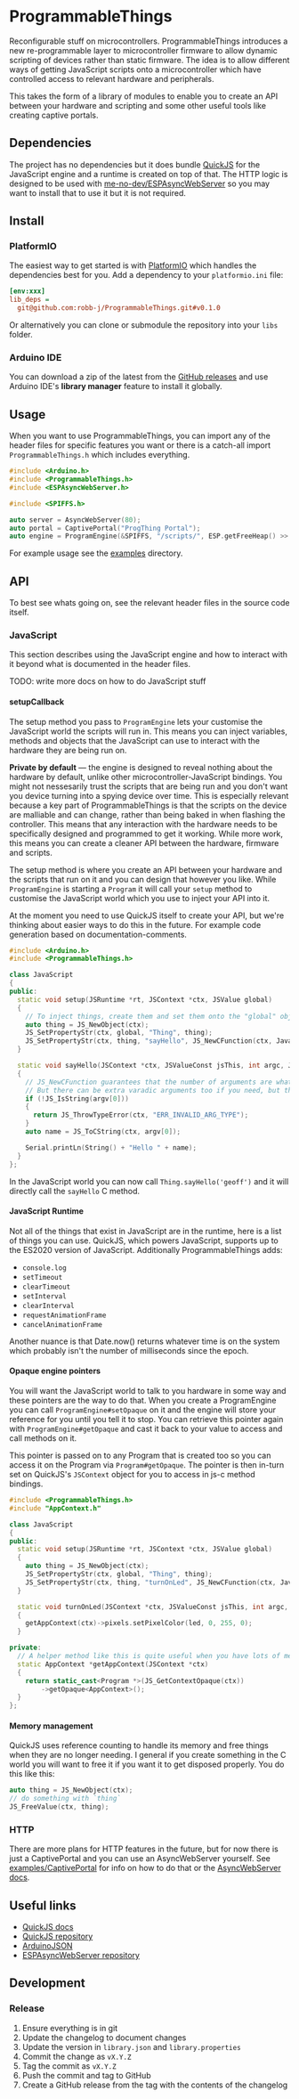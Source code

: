# ProgrammableThings

Reconfigurable stuff on microcontrollers. ProgrammableThings introduces a new re-programmable layer to microcontroller firmware to allow dynamic scripting of devices rather than static firmware.
The idea is to allow different ways of getting JavaScript scripts onto a microcontroller which have controlled access to relevant hardware and peripherals.

This takes the form of a library of modules to enable you to create an API between your hardware and scripting and some other useful tools like creating captive portals.

## Dependencies

The project has no dependencies but it does bundle [QuickJS](https://bellard.org/quickjs/) for the JavaScript engine and a runtime is created on top of that. The HTTP logic is designed to be used with [me-no-dev/ESPAsyncWebServer](https://github.com/me-no-dev/ESPAsyncWebServer) so you may want to install that to use it but it is not required.

## Install

### PlatformIO

The easiest way to get started is with [PlatformIO](https://platformio.org/) which handles the dependencies best for you. Add a dependency to your `platformio.ini` file:

```ini
[env:xxx]
lib_deps =
  git@github.com:robb-j/ProgrammableThings.git#v0.1.0
```

Or alternatively you can clone or submodule the repository into your `libs` folder.

### Arduino IDE

You can download a zip of the latest from the [GitHub releases](https://github.com/robb-j/ProgrammableThings/releases) and use Arduino IDE's **library manager** feature to install it globally.

## Usage

When you want to use ProgrammableThings, you can import any of the header files for specific features you want or there is a catch-all import `ProgrammableThings.h` which includes everything.

```cpp
#include <Arduino.h>
#include <ProgrammableThings.h>
#include <ESPAsyncWebServer.h>

#include <SPIFFS.h>

auto server = AsyncWebServer(80);
auto portal = CaptivePortal("ProgThing Portal");
auto engine = ProgramEngine(&SPIFFS, "/scripts/", ESP.getFreeHeap() >> 1, JavaScript::setup);
```

For example usage see the [examples](/examples/) directory.

## API

To best see whats going on, see the relevant header files in the source code itself.

### JavaScript

This section describes using the JavaScript engine and how to interact with it beyond what is documented in the header files.

TODO: write more docs on how to do JavaScript stuff

#### setupCallback

The setup method you pass to `ProgramEngine` lets your customise the JavaScript world the scripts will run in. This means you can inject variables, methods and objects that the JavaScript can use to interact with the hardware they are being run on.

**Private by default** — the engine is designed to reveal nothing about the hardware by default, unlike other microcontroller-JavaScript bindings. You might not nessesarily trust the scripts that are being run and you don't want you device turning into a spying device over time. This is especially relevant because a key part of ProgrammableThings is that the scripts on the device are malliable and can change, rather than being baked in when flashing the controller. This means that any interaction with the hardware needs to be specifically designed and programmed to get it working. While more work, this means you can create a cleaner API between the hardware, firmware and scripts.

The setup method is where you create an API between your hardware and the scripts that run on it and you can design that however you like. While `ProgramEngine` is starting a `Program` it will call your `setup` method to customise the JavaScript world which you use to inject your API into it.

At the moment you need to use QuickJS itself to create your API, but we're thinking about easier ways to do this in the future. For example code generation based on documentation-comments.

```cpp
#include <Arduino.h>
#include <ProgrammableThings.h>

class JavaScript
{
public:
  static void setup(JSRuntime *rt, JSContext *ctx, JSValue global)
  {
    // To inject things, create them and set them onto the "global" object
    auto thing = JS_NewObject(ctx);
    JS_SetPropertyStr(ctx, global, "Thing", thing);
    JS_SetPropertyStr(ctx, thing, "sayHello", JS_NewCFunction(ctx, JavaScript::sayHello, "sayHello", 1));
  }

  static void sayHello(JSContext *ctx, JSValueConst jsThis, int argc, JSValueConst *argv)
  {
    // JS_NewCFunction guarantees that the number of arguments are what you pass to it
    // But there can be extra varadic arguments too if you need, but they may not be in the array
    if (!JS_IsString(argv[0]))
    {
      return JS_ThrowTypeError(ctx, "ERR_INVALID_ARG_TYPE");
    }
    auto name = JS_ToCString(ctx, argv[0]);

    Serial.printLn(String() + "Hello " + name);
  }
};
```

In the JavaScript world you can now call `Thing.sayHello('geoff')` and it will directly call the `sayHello` C method.

#### JavaScript Runtime

Not all of the things that exist in JavaScript are in the runtime, here is a list of things you can use. QuickJS, which powers JavaScript, supports up to the ES2020 version of JavaScript. Additionally ProgrammableThings adds:

- `console.log`
- `setTimeout`
- `clearTimeout`
- `setInterval`
- `clearInterval`
- `requestAnimationFrame`
- `cancelAnimationFrame`

Another nuance is that Date.now() returns whatever time is on the system which probably isn't the number of milliseconds since the epoch.

#### Opaque engine pointers

You will want the JavaScript world to talk to you hardware in some way and these pointers are the way to do that. When you create a ProgramEngine you can call `ProgramEngine#setOpaque` on it and the engine will store your reference for you until you tell it to stop. You can retrieve this pointer again with `ProgramEngine#getOpaque` and cast it back to your value to access and call methods on it.

This pointer is passed on to any Program that is created too so you can access it on the Program via `Program#getOpaque`. The pointer is then in-turn set on QuickJS's `JSContext` object for you to access in js-c method bindings.

```cpp
#include <ProgrammableThings.h>
#include "AppContext.h"

class JavaScript
{
public:
  static void setup(JSRuntime *rt, JSContext *ctx, JSValue global)
  {
    auto thing = JS_NewObject(ctx);
    JS_SetPropertyStr(ctx, global, "Thing", thing);
    JS_SetPropertyStr(ctx, thing, "turnOnLed", JS_NewCFunction(ctx, JavaScript::turnOnLed, "turnOnLed", 5));
  }

  static void turnOnLed(JSContext *ctx, JSValueConst jsThis, int argc, JSValueConst *argv)
  {
    getAppContext(ctx)->pixels.setPixelColor(led, 0, 255, 0);
  }

private:
  // A helper method like this is quite useful when you have lots of methods needing to access your Opaque Pointer
  static AppContext *getAppContext(JSContext *ctx)
  {
    return static_cast<Program *>(JS_GetContextOpaque(ctx))
        ->getOpaque<AppContext>();
  }
};
```

#### Memory management

QuickJS uses reference counting to handle its memory and free things when they are no longer needing. I general if you create something in the C world you will want to free it if you want it to get disposed properly. You do this like this:

```cpp
auto thing = JS_NewObject(ctx);
// do something with `thing`
JS_FreeValue(ctx, thing);
```

### HTTP

There are more plans for HTTP features in the future, but for now there is just a CaptivePortal and you can use an AsyncWebServer yourself. See [examples/CaptivePortal](/examples/captive-portal/) for info on how to do that or the [AsyncWebServer docs](https://github.com/me-no-dev/ESPAsyncWebServer).

## Useful links

- [QuickJS docs](https://bellard.org/quickjs/quickjs.html)
- [QuickJS repository](https://github.com/bellard/quickjs)
- [ArduinoJSON](https://arduinojson.org/)
- [ESPAsyncWebServer repository](https://github.com/)

## Development

### Release

1. Ensure everything is in git
2. Update the changelog to document changes
3. Update the version in `library.json` and `library.properties`
4. Commit the change as `vX.Y.Z`
5. Tag the commit as `vX.Y.Z`
6. Push the commit and tag to GitHub
7. Create a GitHub release from the tag with the contents of the changelog
